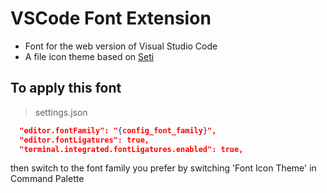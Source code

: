 # VSCode Font Extension

- Font for the web version of Visual Studio Code
- A file icon theme based on [Seti](https://github.com/microsoft/vscode/blob/main/extensions/theme-seti/icons/vs-seti-icon-theme.json)

## To apply this font

> settings.json

```json
  "editor.fontFamily": "{config_font_family}",
  "editor.fontLigatures": true,
  "terminal.integrated.fontLigatures.enabled": true,
```

then switch to the font family you prefer by switching 'Font Icon Theme' in Command Palette
